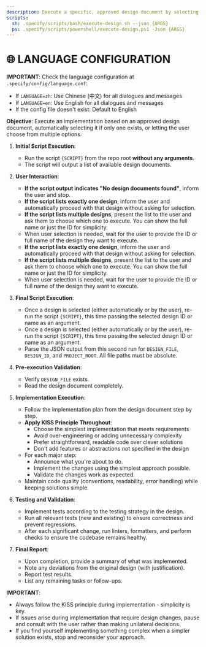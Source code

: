 ```yaml
---
description: Execute a specific, approved design document by selecting from available designs.
scripts:
  sh: .specify/scripts/bash/execute-design.sh --json {ARGS}
  ps: .specify/scripts/powershell/execute-design.ps1 -Json {ARGS}
---
```


# 🌐 LANGUAGE CONFIGURATION

**IMPORTANT**: Check the language configuration at `.specify/config/language.conf`:
- If `LANGUAGE=zh`: Use Chinese (中文) for all dialogues and messages
- If `LANGUAGE=en`: Use English for all dialogues and messages
- If the config file doesn't exist: Default to English

**Objective**: Execute an implementation based on an approved design document, automatically selecting it if only one exists, or letting the user choose from multiple options.

1.  **Initial Script Execution**:
    - Run the script `{SCRIPT}` from the repo root **without any arguments**.
    - The script will output a list of available design documents.

2.  **User Interaction**:
    - **If the script output indicates "No design documents found"**, inform the user and stop.
    - **If the script lists exactly one design**, inform the user and automatically proceed with that design without asking for selection.
    - **If the script lists multiple designs**, present the list to the user and ask them to choose which one to execute. You can show the full name or just the ID for simplicity.
    - When user selection is needed, wait for the user to provide the ID or full name of the design they want to execute.
    - **If the script lists exactly one design**, inform the user and automatically proceed with that design without asking for selection.
    - **If the script lists multiple designs**, present the list to the user and ask them to choose which one to execute. You can show the full name or just the ID for simplicity.
    - When user selection is needed, wait for the user to provide the ID or full name of the design they want to execute.

3.  **Final Script Execution**:
    - Once a design is selected (either automatically or by the user), re-run the script `{SCRIPT}`, this time passing the selected design ID or name as an argument.
    - Once a design is selected (either automatically or by the user), re-run the script `{SCRIPT}`, this time passing the selected design ID or name as an argument.
    - Parse the JSON output from this second run for `DESIGN_FILE`, `DESIGN_ID`, and `PROJECT_ROOT`. All file paths must be absolute.

4.  **Pre-execution Validation**:
    - Verify `DESIGN_FILE` exists.
    - Read the design document completely.

5.  **Implementation Execution**:
    - Follow the implementation plan from the design document step by step.
    - **Apply KISS Principle Throughout**:
        - Choose the simplest implementation that meets requirements
        - Avoid over-engineering or adding unnecessary complexity
        - Prefer straightforward, readable code over clever solutions
        - Don't add features or abstractions not specified in the design
    - For each major step:
        - Announce what you're about to do.
        - Implement the changes using the simplest approach possible.
        - Validate the changes work as expected.
    - Maintain code quality (conventions, readability, error handling) while keeping solutions simple.

6.  **Testing and Validation**:
    - Implement tests according to the testing strategy in the design.
    - Run all relevant tests (new and existing) to ensure correctness and prevent regressions.
    - After each significant change, run linters, formatters, and perform checks to ensure the codebase remains healthy.

7.  **Final Report**:
    - Upon completion, provide a summary of what was implemented.
    - Note any deviations from the original design (with justification).
    - Report test results.
    - List any remaining tasks or follow-ups.

**IMPORTANT**: 
- Always follow the KISS principle during implementation - simplicity is key.
- If issues arise during implementation that require design changes, pause and consult with the user rather than making unilateral decisions.
- If you find yourself implementing something complex when a simpler solution exists, stop and reconsider your approach.
